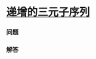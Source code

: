 # [递增的三元子序列](https://leetcode-cn.com/problems/increasing-triplet-subsequence)

### 问题



### 解答

```

```

